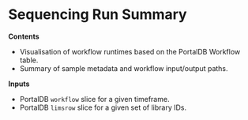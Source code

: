 # Sequencing Run Summary

**Contents**

- Visualisation of workflow runtimes based on the PortalDB Workflow table.
- Summary of sample metadata and workflow input/output paths.

**Inputs**

- PortalDB `workflow` slice for a given timeframe.
- PortalDB `limsrow` slice for a given set of library IDs.
